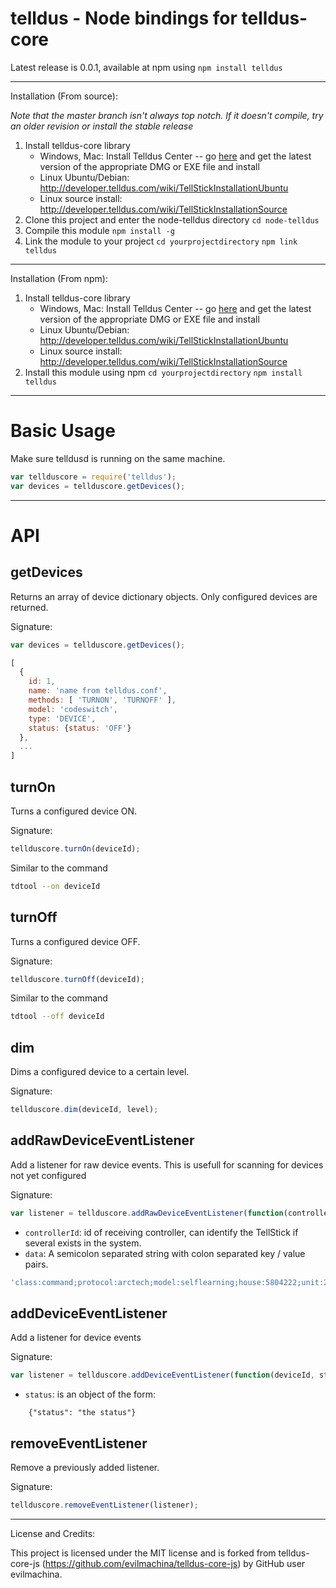 telldus - Node bindings for telldus-core
===

Latest release is 0.0.1, available at npm using ```npm install telldus```

---

Installation (From source):

_Note that the master branch isn't always top notch. If it doesn't compile, try an older revision or install the stable release_

1. Install telldus-core library
	* Windows, Mac: Install Telldus Center -- go [here](http://download.telldus.se/TellStick/Software/TelldusCenter/) and get the latest version of the appropriate DMG or EXE file and install
	* Linux Ubuntu/Debian: http://developer.telldus.com/wiki/TellStickInstallationUbuntu
	* Linux source install: http://developer.telldus.com/wiki/TellStickInstallationSource
2. Clone this project and enter the node-telldus directory ```cd node-telldus```
2. Compile this module ```npm install -g```
3. Link the module to your project ```cd yourprojectdirectory``` ```npm link telldus```

---

Installation (From npm):

1. Install telldus-core library
	* Windows, Mac: Install Telldus Center -- go [here](http://download.telldus.se/TellStick/Software/TelldusCenter/) and get the latest version of the appropriate DMG or EXE file and install
	* Linux Ubuntu/Debian: http://developer.telldus.com/wiki/TellStickInstallationUbuntu
	* Linux source install: http://developer.telldus.com/wiki/TellStickInstallationSource
2. Install this module using npm ```cd yourprojectdirectory``` ```npm install telldus```

---

# Basic Usage

Make sure telldusd is running on the same machine.

```javascript
var tellduscore = require('telldus');
var devices = tellduscore.getDevices();
```

---

API
===

getDevices
----------

Returns an array of device dictionary objects.
Only configured devices are returned.

Signature:

```javascript
var devices = tellduscore.getDevices();
```

```javascript
[
  {
    id: 1,
    name: 'name from telldus.conf',
    methods: [ 'TURNON', 'TURNOFF' ],
    model: 'codeswitch',
    type: 'DEVICE',
    status: {status: 'OFF'}
  },
  ...
]
```


turnOn
------

Turns a configured device ON.

Signature:

```javascript
tellduscore.turnOn(deviceId);
```

Similar to the command

```bash
tdtool --on deviceId
```


turnOff
-------

Turns a configured device OFF.

Signature:

```javascript
tellduscore.turnOff(deviceId);
```

Similar to the command

```bash
tdtool --off deviceId
```


dim
---

Dims a configured device to a certain level.

Signature:

```javascript
tellduscore.dim(deviceId, level);
```


addRawDeviceEventListener
-------------------------

Add a listener for raw device events.
This is usefull for scanning for devices not yet configured

Signature:

```javascript
var listener = tellduscore.addRawDeviceEventListener(function(controllerId, data) {});
```

* `controllerId`: id of receiving controller, can identify the TellStick if several exists in the system.
* `data`: A semicolon separated string with colon separated key / value pairs.

```javascript
'class:command;protocol:arctech;model:selflearning;house:5804222;unit:2;group:0;method:turnon;'
```


addDeviceEventListener
----------------------

Add a listener for device events

Signature:

```javascript
var listener = tellduscore.addDeviceEventListener(function(deviceId, status) {});
```

* `status`: is an object of the form:
```
    {"status": "the status"}
```


removeEventListener
-------------------

Remove a previously added listener.

Signature:

```javascript
tellduscore.removeEventListener(listener);
```

---

License and Credits:

This project is licensed under the MIT license and is forked from telldus-core-js (https://github.com/evilmachina/telldus-core-js) by GitHub user evilmachina. 

